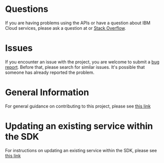 # Questions
If you are having problems using the APIs or have a question about IBM Cloud services,
please ask a question at
or [Stack Overflow](http://stackoverflow.com/questions/ask?tags=ibm-cloud).

# Issues
If you encounter an issue with the project, you are welcome to submit a
[bug report](https://github.com/IBM/platform-services-python-sdk/issues).
Before that, please search for similar issues. It's possible that someone has already reported the problem.

# General Information
For general guidance on contributing to this project, please see
[this link](https://github.com/IBM/ibm-cloud-sdk-common/blob/main/CONTRIBUTING_python.md)

# Updating an existing service within the SDK
For instructions on updating an existing service within the SDK, please see
[this link](update_service.md)
